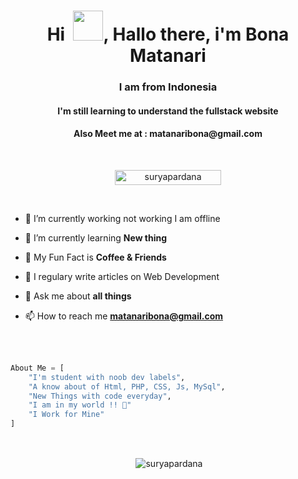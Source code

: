 <h1 align="center">Hi  &nbsp;<a href="https://avipatilweb.me/"><img src="https://raw.githubusercontent.com/avipatilpro/avipatilpro/master/Hi.gif" width="48px"></a>, Hallo there, i'm Bona Matanari</h1>

<h3 align="center">I am from Indonesia</h3>

<h4 align="center">I'm still learning to understand the fullstack website</h4>

<h4 align="center">Also Meet me at : matanaribona@gmail.com</h4><br>

<p align="center"> <a href="https://github.com/bona-098/"><img width="170px" height="24" src="https://komarev.com/ghpvc/?username=suryapardana&label=PROFILE%20VISITORS&color=blueviolet&style=flat-square" alt="suryapardana" /></a> </p><br>

- 🔭 I’m currently working not working I am offline <!-- [EDITH USER BOT](https://github.com/avipatilpro/EdithUserBot) -->

- 🌱 I’m currently learning **New thing**

- 👯 My Fun Fact is **Coffee & Friends**


- 📝 I regulary write articles on Web Development

- 💬 Ask me about **all things**

- 📫 How to reach me **matanaribona@gmail.com**

<br><br>

```py
About Me = [
    "I'm student with noob dev labels",
    "A know about of Html, PHP, CSS, Js, MySql",
    "New Things with code everyday",
    "I am in my world !! 💞"
    "I Work for Mine"
]
```

<br>

<p align="center">&nbsp;<img align="center" href="https://github.com/bona-098" src="https://github-readme-stats.vercel.app/api?username=suryapardana&theme=algolia&show_icons=true" alt="suryapardana"/></p></a>

<!--
<br>
<h4 align="center"> Add Your Name and SIte Here :sweat_smile:  If don't Have site add Only Name</h4>
<p align="center">&nbsp;<img align="center" src="https://github-readme-stats.vercel.app/api/pin/?username=bona-098&theme=algolia&repo=The-Developers" alt="The Developers"/></p><br>
